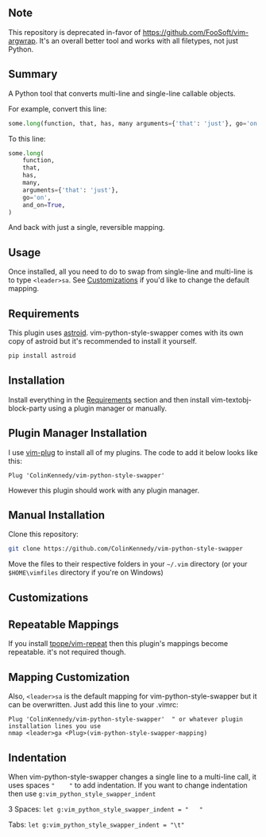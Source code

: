 Note
----

This repository is deprecated in-favor of https://github.com/FooSoft/vim-argwrap. 
It's an overall better tool and works with all filetypes, not just Python.

Summary
-------

A Python tool that converts multi-line and single-line callable objects.

For example, convert this line:

```python
some.long(function, that, has, many arguments={'that': 'just'}, go='on', and_on=True)
```

To this line:

```python
some.long(
	function,
	that,
	has,
	many,
	arguments={'that': 'just'},
	go='on',
	and_on=True,
)
```

And back with just a single, reversible mapping.


Usage
-----
Once installed, all you need to do to swap from single-line and multi-line is
to type `<leader>sa`. See [Customizations](#Customizations) if you'd like 
to change the default mapping.


Requirements
------------

This plugin uses [astroid](https://pypi.org/project/astroid).
vim-python-style-swapper comes with its own copy of astroid but it's
recommended to install it yourself.

```python
pip install astroid
```


Installation
------------

Install everything in the [Requirements](#Requirements) section and then install
vim-textobj-block-party using a plugin manager or manually.


Plugin Manager Installation
---------------------------

I use [vim-plug](https://github.com/junegunn/vim-plug) to install
all of my plugins. The code to add it below looks like this:

```vim
Plug 'ColinKennedy/vim-python-style-swapper'
```

However this plugin should work with any plugin manager.


Manual Installation
-------------------

Clone this repository:

```bash
git clone https://github.com/ColinKennedy/vim-python-style-swapper
```

Move the files to their respective folders in your `~/.vim` directory
(or your `$HOME\vimfiles` directory if you're on Windows)


Customizations
--------------

Repeatable Mappings
-------------------

If you install [tpope/vim-repeat](https://github.com/tpope/vim-repeat) then
this plugin's mappings become repeatable. it's not required though.


Mapping Customization
---------------------

Also, `<leader>sa` is the default mapping for vim-python-style-swapper but it
can be overwritten. Just add this line to your .vimrc:

```vim
Plug 'ColinKennedy/vim-python-style-swapper'  " or whatever plugin installation lines you use
nmap <leader>ga <Plug>(vim-python-style-swapper-mapping)
```

Indentation
-----------

When vim-python-style-swapper changes a single line to a multi-line call, it
uses spaces `"    "` to add indentation. If you want to change indentation
then use `g:vim_python_style_swapper_indent`

3 Spaces:
`let g:vim_python_style_swapper_indent = "   "`

Tabs:
`let g:vim_python_style_swapper_indent = "\t"`
